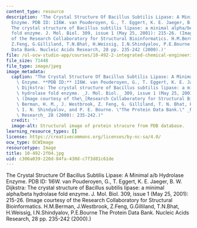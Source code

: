 ```yaml
---
content_type: resource
description: 'The Crystal Structure Of Bacillus Subtilis Lipase: A Minimal a/b Hydrolase
  Enzyme. PDB ID: 1I6W. van Pouderoyen, G., T. Eggert, K. E. Jaeger, B. W. Dijkstra:
  The crystal structure of Bacillus subtilis lipase: a minimal alpha/beta hydrolase
  fold enzyme. J. Mol. Biol. 309, issue 1 (May 25, 2001): 215-26. (Image courtesy
  of the Research Collaboratory for Structural Bioinformatics. H.M.Berman, J.Westbrook,
  Z.Feng, G.Gilliland, T.N.Bhat, H.Weissig, I.N.Shindyalov, P.E.Bourne The Protein
  Data Bank. Nucleic Acids Research, 28 pp. 235-242 (2000).)'
file: /ol-ocw-studio-app/courses/10-492-2-integrated-chemical-engineering-topics-i-introduction-to-biocatalysis-fall-2004/c306a039220d84fa430dc7f3d81c61de_10-492-2f04.jpg
file_size: 71448
file_type: image/jpeg
image_metadata:
  caption: "The Crystal Structure Of Bacillus Subtilis Lipase: A Minimal a/b Hydrolase\
    \ Enzyme. **PDB ID:** 1I6W. van Pouderoyen, G., T. Eggert, K. E. Jaeger, B. W.\
    \ Dijkstra: The crystal structure of Bacillus subtilis lipase: a minimal alpha/beta\
    \ hydrolase fold enzyme. _J. Mol. Biol._ 309, issue 1 (May 25, 2001): 215-26.\
    \ (Image courtesy of the\_[Research Collaboratory for Structural Bioinformatics](http://www.pdb.org/).\
    \ Berman, H. M., J. Westbrook, Z. Feng, G. Gilliland, T. N. Bhat, H. Weissig,\
    \ I. N. Shindyalov, and P. E. Bourne. \"The Protein Data Bank.\" _Nucleic Acids\
    \ Research_ 28 (2000): 235-242.)"
  credit: ''
  image-alt: Structural image of protein strucure from PDB database.
learning_resource_types: []
license: https://creativecommons.org/licenses/by-nc-sa/4.0/
ocw_type: OCWImage
resourcetype: Image
title: 10-492-2f04.jpg
uid: c306a039-220d-84fa-430d-c7f3d81c61de
---
```

The Crystal Structure Of Bacillus Subtilis Lipase: A Minimal a/b Hydrolase Enzyme. PDB ID: 1I6W. van Pouderoyen, G., T. Eggert, K. E. Jaeger, B. W. Dijkstra: The crystal structure of Bacillus subtilis lipase: a minimal alpha/beta hydrolase fold enzyme. J. Mol. Biol. 309, issue 1 (May 25, 2001): 215-26. (Image courtesy of the Research Collaboratory for Structural Bioinformatics. H.M.Berman, J.Westbrook, Z.Feng, G.Gilliland, T.N.Bhat, H.Weissig, I.N.Shindyalov, P.E.Bourne The Protein Data Bank. Nucleic Acids Research, 28 pp. 235-242 (2000).)